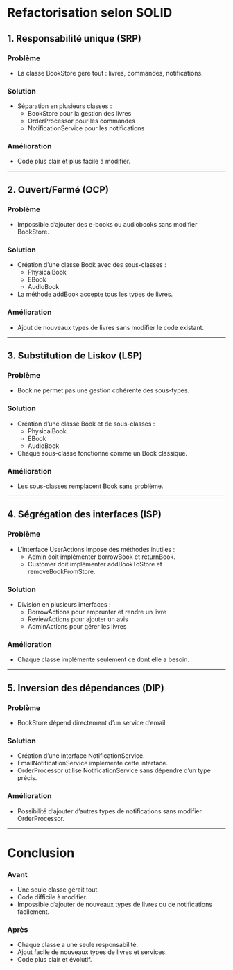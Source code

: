 # Refactorisation selon SOLID

## 1. Responsabilité unique (SRP)
### Problème
- La classe BookStore gère tout : livres, commandes, notifications.

### Solution
- Séparation en plusieurs classes :
    - BookStore pour la gestion des livres
    - OrderProcessor pour les commandes
    - NotificationService pour les notifications

### Amélioration
- Code plus clair et plus facile à modifier.

---

## 2. Ouvert/Fermé (OCP)
### Problème
- Impossible d’ajouter des e-books ou audiobooks sans modifier BookStore.

### Solution
- Création d’une classe Book avec des sous-classes :
    - PhysicalBook
    - EBook
    - AudioBook
- La méthode addBook accepte tous les types de livres.

### Amélioration
- Ajout de nouveaux types de livres sans modifier le code existant.

---

## 3. Substitution de Liskov (LSP)
### Problème
- Book ne permet pas une gestion cohérente des sous-types.

### Solution
- Création d’une classe Book et de sous-classes :
    - PhysicalBook
    - EBook
    - AudioBook
- Chaque sous-classe fonctionne comme un Book classique.

### Amélioration
- Les sous-classes remplacent Book sans problème.

---

## 4. Ségrégation des interfaces (ISP)
### Problème
- L’interface UserActions impose des méthodes inutiles :
    - Admin doit implémenter borrowBook et returnBook.
    - Customer doit implémenter addBookToStore et removeBookFromStore.

### Solution
- Division en plusieurs interfaces :
    - BorrowActions pour emprunter et rendre un livre
    - ReviewActions pour ajouter un avis
    - AdminActions pour gérer les livres

### Amélioration
- Chaque classe implémente seulement ce dont elle a besoin.

---

## 5. Inversion des dépendances (DIP)
### Problème
- BookStore dépend directement d’un service d’email.

### Solution
- Création d’une interface NotificationService.
- EmailNotificationService implémente cette interface.
- OrderProcessor utilise NotificationService sans dépendre d’un type précis.

### Amélioration
- Possibilité d’ajouter d’autres types de notifications sans modifier OrderProcessor.

---

# Conclusion

### Avant
- Une seule classe gérait tout.
- Code difficile à modifier.
- Impossible d’ajouter de nouveaux types de livres ou de notifications facilement.

### Après
- Chaque classe a une seule responsabilité.
- Ajout facile de nouveaux types de livres et services.
- Code plus clair et évolutif.
